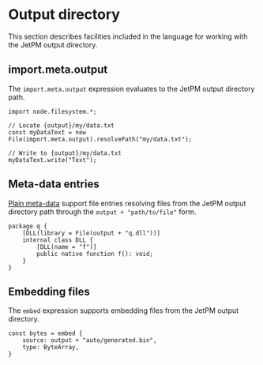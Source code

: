 # Output directory

This section describes facilities included in the language for working with the JetPM output directory.

## import.meta.output

The `import.meta.output` expression evaluates to the JetPM output directory path.

```
import node.filesystem.*;

// Locate {output}/my/data.txt
const myDataText = new File(import.meta.output).resolvePath("my/data.txt");

// Write to {output}/my/data.txt
myDataText.write("Text");
```

## Meta-data entries

[Plain meta-data](metadata/plain-metadata.md) support file entries resolving files from the JetPM output directory path through the `output + "path/to/file"` form.

```
package q {
    [DLL(library = File(output + "q.dll"))]
    internal class DLL {
        [DLL(name = "f")]
        public native function f(): void;
    }
}
```

## Embedding files

The `embed` expression supports embedding files from the JetPM output directory.

```
const bytes = embed {
    source: output + "auto/generated.bin",
    type: ByteArray,
}
```